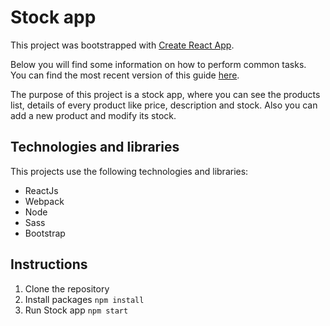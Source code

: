    # Stock app
   This project was bootstrapped with [Create React App](https://github.com/facebookincubator/create-react-app).
    
   Below you will find some information on how to perform common tasks.<br>
   You can find the most recent version of this guide [here](https://github.com/facebookincubator/create-react-app/blob/master/packages/react-scripts/template/README.md).
   
   The purpose of this project is a stock app, where you can see the products list, details of every product like price, description and stock. Also you can add a new product and modify its stock.  
  
    
   ## Technologies and libraries
   
   This projects use the following technologies and libraries:
   
   - ReactJs
   - Webpack
   - Node
   - Sass
   - Bootstrap
   
   ## Instructions
   
   1. Clone the repository
   2. Install packages `npm install`
   3. Run Stock app `npm start`
       
  
    